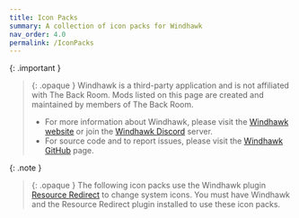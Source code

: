 ```yaml
---
title: Icon Packs
summary: A collection of icon packs for Windhawk
nav_order: 4.0
permalink: /IconPacks
---
```


{: .important }
> {: .opaque }
> Windhawk is a third-party application and is not affiliated with The Back Room. Mods listed on this page are created and maintained by members of The Back Room.  
> - For more information about Windhawk, please visit the [Windhawk website](https://windhawk.net) or join the [Windhawk Discord](https://discord.com/servers/windhawk-923944342991818753) server.
> - For source code and to report issues, please visit the [Windhawk GitHub](https://github.com/ramensoftware/windhawk) page.

{: .note }
> {: .opaque }
> The following icon packs use the Windhawk plugin [Resource Redirect](https://windhawk.net/plugins/resource-redirect/) to change system icons. You must have Windhawk and the Resource Redirect plugin installed to use these icon packs.
